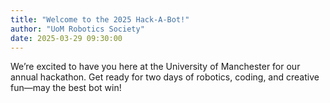 ```yaml
---
title: "Welcome to the 2025 Hack-A-Bot!"
author: "UoM Robotics Society"
date: 2025-03-29 09:30:00
---
```


We’re excited to have you here at the University of Manchester for our annual hackathon. Get ready for two days of robotics, coding, and creative fun—may the best bot win!